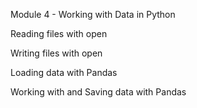 Module 4 - Working with Data in Python

Reading files with open

Writing files with open

Loading data with Pandas

Working with and Saving data with Pandas
